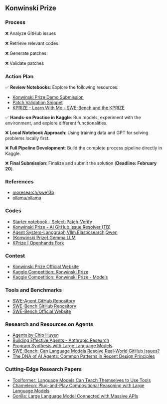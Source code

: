 
## Konwinski Prize

### Process

❌ Analyze GitHub issues

❌ Retrieve relevant codes

❌ Generate patches

❌ Validate patches


### Action Plan  

✅ **Review Notebooks**: Explore the following resources:  
- [Konwinski Prize Demo Submission](https://www.kaggle.com/code/sohier/konwinski-prize-demo-submission)  
- [Patch Validation Snippet](https://www.kaggle.com/code/sohier/patch-validation-snippet)  
- [KPRIZE - Learn With Me - SWE-Bench and the KPRIZE](https://www.kaggle.com/code/dschettler8845/kprize-learn-with-me-swe-bench-and-the-kprize)  

✅ **Hands-on Practice in Kaggle**: Run models, experiment with the environment, and explore different functionalities.  

❌ **Local Notebook Approach**: Using training data and GPT for solving problems locally first.  

❌ **Full Pipeline Development**: Build the complete process pipeline directly in Kaggle.

❌ **Final Submission**: Finalize and submit the solution (**Deadline: February 20**).


### References
- [moresearch/swe13b](https://ollama.com/moresearch/swe13b)
- [ollama/ollama](https://github.com/ollama/ollama)

### Codes
- [Starter notebook - Select-Patch-Verify](https://www.kaggle.com/code/huikang/starter-notebook-select-patch-verify)
- [Konwinski Prize - AI GitHub Issue Resolver (TB)](https://www.kaggle.com/code/olaflundstrom/konwinski-prize-ai-github-issue-resolver-tb)
- [Agent System-Langgraph,Vllm,Elasticsearch,Qwen](https://www.kaggle.com/code/jinssaa/agent-system-langgraph-vllm-elasticsearch-qwen)
- [[Konwinski Prize] Gemma LLM](https://www.kaggle.com/code/akhiljethwa/konwinski-prize-gemma-llm)
- [KPrize | Openhands Fork](https://www.kaggle.com/code/smartmanoj/kprize-openhands-fork)

### Contest
- [Konwinski Prize Official Website](https://kprize.ai/)  
- [Kaggle Competition: Konwinski Prize](https://www.kaggle.com/competitions/konwinski-prize/overview)
- [Kaggle Competition: Konwinski Prize - Models](https://www.kaggle.com/competitions/konwinski-prize/models)

### Tools and Benchmarks  
- [SWE-Agent GitHub Repository](https://github.com/SWE-agent/SWE-agent/tree/main)  
- [SWE-Bench GitHub Repository](https://github.com/swe-bench/SWE-bench)  
- [SWE-Bench Official Website](http://www.swebench.com/)  

### Research and Resources on Agents  
- [Agents by Chip Huyen](https://huyenchip.com/2025/01/07/agents.html)  
- [Building Effective Agents - Anthropic Research](https://www.anthropic.com/research/building-effective-agents)  
- [Program Synthesis with Large Language Models](https://arxiv.org/pdf/2108.07732)  
- [SWE-Bench: Can Language Models Resolve Real-World GitHub Issues?](https://arxiv.org/abs/2310.06770)  
- [The DNA of AI Agents: Common Patterns in Recent Design Principles](https://cedricchee.com/blog/the-dna-of-ai-agents/#building-effective-agents)  

### Cutting-Edge Research Papers  
- [Toolformer: Language Models Can Teach Themselves to Use Tools](https://arxiv.org/pdf/2302.04761)  
- [Chameleon: Plug-and-Play Compositional Reasoning with Large Language Models](https://arxiv.org/pdf/2304.09842)  
- [Gorilla: Large Language Model Connected with Massive APIs](https://arxiv.org/pdf/2305.15334)
